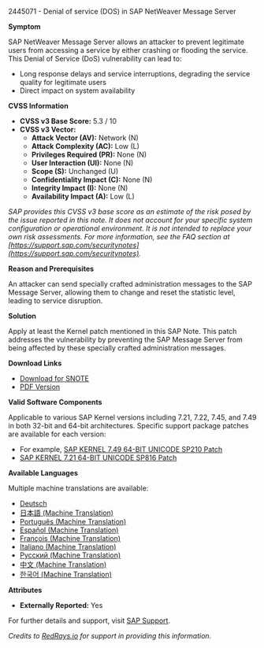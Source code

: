 2445071 - Denial of service (DOS) in SAP NetWeaver Message Server

**Symptom**

SAP NetWeaver Message Server allows an attacker to prevent legitimate users from accessing a service by either crashing or flooding the service. This Denial of Service (DoS) vulnerability can lead to:
- Long response delays and service interruptions, degrading the service quality for legitimate users
- Direct impact on system availability

**CVSS Information**

- **CVSS v3 Base Score:** 5.3 / 10
- **CVSS v3 Vector:** 
  - **Attack Vector (AV):** Network (N)
  - **Attack Complexity (AC):** Low (L)
  - **Privileges Required (PR):** None (N)
  - **User Interaction (UI):** None (N)
  - **Scope (S):** Unchanged (U)
  - **Confidentiality Impact (C):** None (N)
  - **Integrity Impact (I):** None (N)
  - **Availability Impact (A):** Low (L)

*SAP provides this CVSS v3 base score as an estimate of the risk posed by the issue reported in this note. It does not account for your specific system configuration or operational environment. It is not intended to replace your own risk assessments. For more information, see the FAQ section at [https://support.sap.com/securitynotes](https://support.sap.com/securitynotes).*

**Reason and Prerequisites**

An attacker can send specially crafted administration messages to the SAP Message Server, allowing them to change and reset the statistic level, leading to service disruption.

**Solution**

Apply at least the Kernel patch mentioned in this SAP Note. This patch addresses the vulnerability by preventing the SAP Message Server from being affected by these specially crafted administration messages.

**Download Links**
- [Download for SNOTE](https://notesdownloads.sap.com/note/2445071)
- [PDF Version](https://userapps.support.sap.com/sap/support/sfm/notes/print/0002445071?language=en-US&token=2F8C14FBA511228CCEFF73D04B1EA20C)

**Valid Software Components**

Applicable to various SAP Kernel versions including 7.21, 7.22, 7.45, and 7.49 in both 32-bit and 64-bit architectures. Specific support package patches are available for each version:
- For example, [SAP KERNEL 7.49 64-BIT UNICODE SP210 Patch](https://me.sap.com/softwarecenter/template/products/_APP=00200682500000001943&_EVENT=DISPHIER&HEADER=Y&FUNCTIONBAR=N&EVENT=TREE&NE=NAVIGATE&ENR=73554900100200004760&V=MAINT)
- [SAP KERNEL 7.21 64-BIT UNICODE SP816 Patch](https://me.sap.com/softwarecenter/template/products/_APP=00200682500000001943&_EVENT=DISPHIER&HEADER=Y&FUNCTIONBAR=N&EVENT=TREE&NE=NAVIGATE&ENR=67837800100200021238&V=MAINT)

**Available Languages**

Multiple machine translations are available:
- [Deutsch](https://me.sap.com/notes/0002445071/D)
- [日本語 (Machine Translation)](https://me.sap.com/notes/0002445071/J)
- [Português (Machine Translation)](https://me.sap.com/notes/0002445071/P)
- [Español (Machine Translation)](https://me.sap.com/notes/0002445071/S)
- [François (Machine Translation)](https://me.sap.com/notes/0002445071/F)
- [Italiano (Machine Translation)](https://me.sap.com/notes/0002445071/I)
- [Русский (Machine Translation)](https://me.sap.com/notes/0002445071/R)
- [中文 (Machine Translation)](https://me.sap.com/notes/0002445071/1)
- [한국어 (Machine Translation)](https://me.sap.com/notes/0002445071/3)

**Attributes**

- **Externally Reported:** Yes

For further details and support, visit [SAP Support](https://me.sap.com/).

*Credits to [RedRays.io](https://redrays.io) for support in providing this information.*